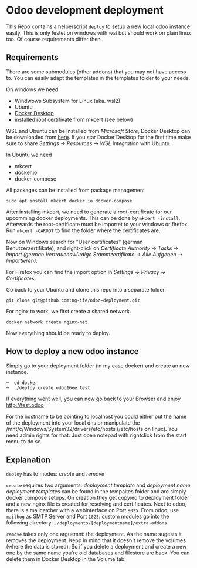 Odoo development deployment
===========================

This Repo contains a helperscript `deploy` to setup a new local odoo instance easily. This is only testet on windows with _wsl_ but should work on plain linux too. Of course requirements differ then.

Requirements
------------

There are some submodules (other addons) that you may not have access to. You can easily adapt the templates in the templates folder to your needs.

On windows we need

* Windwows Subsystem for Linux (aka. wsl2)
* Ubuntu
* [Docker Desktop](https://www.docker.com/products/docker-desktop/)
* installed root certifivate from mkcert (see below)

WSL and Ubuntu can be installed from _Microsoft Store_, Docker Desktop can be downloaded from [here](https://www.docker.com/products/docker-desktop/). If you star Docker Desktop for the first time make sure to share _Settings -> Resources -> WSL integration_ with Ubuntu.

In Ubuntu we need

* mkcert
* docker.io
* docker-compose

All packages can be installed from package management
```
sudo apt install mkcert docker.io docker-compose
```

After installing mkcert, we need to generate a root-certificate for our upcomming docker deployments. This can be done by `mkcert -install`. Afterwards the root-certificate must be importet to your windows or firefox.
Run `mkcert -CAROOT` to find the folder where the certificates are.

Now on Windows search for "User certificates" (german Benutzerzertifikate), and right-click on _Certificate Authority -> Tasks -> Import (german Vertrauenswürdige Stammzertifikate -> Alle Aufgeben -> Importieren)_.

For Firefox you can find the import option in _Settings -> Privacy -> Certificates_.

Go back to your Ubuntu and clone this repo into a separate folder.
```
git clone git@github.com:ng-ife/odoo-deployment.git 
```
For nginx to work, we first create a shared network.
```
docker network create nginx-net
```

Now everything should be ready to deploy.

How to deploy a new odoo instance
---------------------------------

Simply go to your deployment folder (in my case docker) and create an new instance.
```
➜  cd docker
➜  ./deploy create odoo16ee test
```

If everything went well, you can now go back to your Browser and enjoy http://test.odoo

For the hostname to be pointing to localhost you could either put the name of the deployment into your local dns or manipulate the /mnt/c/Windows/System32/drivers/etc/hosts (/etc/hosts on linux). You need admin rights for that. Just open notepad with rightclick from the start menu to do so.


Explanation
-----------

`deploy` has to modes: _create_ and _remove_

`create` requires two arguments: _deployment template_ and _deployment name_
_deployment templates_ can be found in the tempaltes folder and are simply docker compose setups. On creation they get copyied to deployment folder and a new nginx file is created for resolving and certificates.
Next to odoo, there is a mailcatcher with a webinterface on Port `8025`.
From odoo, use `mailhog` as SMTP Server and Port `1025`.
custom modules go into the following directory: `./deployments/[deploymentname]/extra-addons`

`remove` takes only one arguemnt: the deployment. As the name sugests it removes the deployment. Kepp in mind that it doesn't remove the volumes (where the data is stored). So if you delete a deployment and create a new one by the same name you're old databases and filestore are back. You can delete them in Docker Desktop in the Volume tab.



